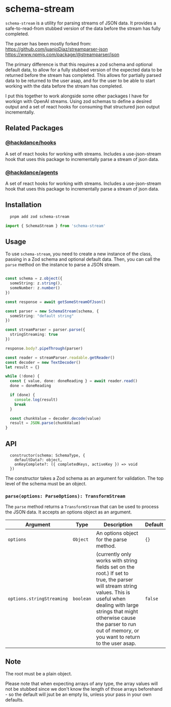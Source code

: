 # schema-stream

`schema-stream` is a utility for parsing streams of JSON data. It provides a safe-to-read-from stubbed version of the data before the stream has fully completed.

The parser has been mostly forked from:
https://github.com/juanjoDiaz/streamparser-json
https://www.npmjs.com/package/@streamparser/json


The primary difference is that this requires a zod schema and optional default data, to allow for a fully stubbed version of the expected data to be returned before the stream has completed. This allows for partially parsed data to be returned to the user asap, and for the user to be able to start working with the data before the stream has completed.

I put this together to work alongside some other packages I have for workign with OpenAI streams. Using zod schemas to define a desired output and a set of react hooks for consuming that structured json output incrementally.

## Related Packages

### [@hackdance/hooks](https://github.com/hack-dance/agents/packages/hooks)
A set of react hooks for working with streams. Includes a use-json-stream hook that uses this package
to incrementally parse a stream of json data.

### [@hackdance/agents](https://github.com/hack-dance/agents/packages/agents)
A set of react hooks for working with streams. Includes a use-json-stream hook that uses this package
to incrementally parse a stream of json data.


## Installation

```bash
  pnpm add zod schema-stream
```


```typescript
import { SchemaStream } from 'schema-stream'
```


## Usage

To use `schema-stream`, you need to create a new instance of the class, passing in a Zod schema and optional default data.
Then, you can call the `parse` method on the instance to parse a JSON stream.

```typescript

const schema = z.object({
  someString: z.string(),
  someNumber: z.number()
})

const response = await getSomeStreamOfJson()

const parser = new SchemaStream(schema, {
  someString: "default string"
})

const streamParser = parser.parse({
  stringStreaming: true
})

response.body?.pipeThrough(parser)

const reader = streamParser.readable.getReader()
const decoder = new TextDecoder()
let result = {}

while (!done) {
  const { value, done: doneReading } = await reader.read()
  done = doneReading

  if (done) {
    console.log(result)
    break
  }

  const chunkValue = decoder.decode(value)
  result = JSON.parse(chunkValue)
}
```


## API

```
  constructor(schema: SchemaType, {
    defaultData?: object,
    onKeyComplete?: ({ completedKeys, activeKey }) => void
  })
```

The constructor takes a Zod schema as an argument for validation. The top level of the schema must be an object.


### `parse(options: ParseOptions): TransformStream`

The `parse` method returns a `TransformStream` that can be used to process the JSON data. It accepts an options object as an argument.

| Argument | Type | Description | Default |
| --- | --- | --- | --- |
| `options` | `Object` | An options object for the parse method. | `{}` |
| `options.stringStreaming` | `boolean` | (currently only works with string fields set on the root.) If set to true, the parser will stream string values. This is useful when dealing with large strings that might otherwise cause the parser to run out of memory, or you want to return to the user asap. | `false` |



## Note
The root must be a plain object.

Please note that when expecting arrays of any type, the array values will not be stubbed since
we don't know the length of those arrays beforehand - so the default will jsut be an empty lis, unless your pass in your own defaults.
